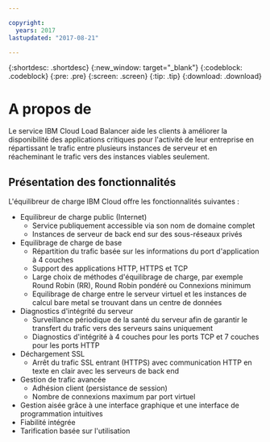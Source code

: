 ```yaml
---

copyright:
  years: 2017
lastupdated: "2017-08-21"

---
```


{:shortdesc: .shortdesc}
{:new_window: target="_blank"}
{:codeblock: .codeblock}
{:pre: .pre}
{:screen: .screen}
{:tip: .tip}
{:download: .download}

# A propos de

Le service IBM Cloud Load Balancer aide les clients à améliorer la disponibilité des applications critiques pour l'activité de leur entreprise en répartissant le trafic entre plusieurs instances de serveur et en réacheminant le trafic vers des instances viables seulement.

## Présentation des fonctionnalités
L'équilibreur de charge IBM Cloud offre les fonctionnalités suivantes :

* Equilibreur de charge public (Internet)
	* Service publiquement accessible via son nom de domaine complet
	* Instances de serveur de back end sur des sous-réseaux privés
* Equilibrage de charge de base
	* Répartition du trafic basée sur les informations du port d'application à 4 couches
	* Support des applications HTTP, HTTPS et TCP 
	* Large choix de méthodes d'équilibrage de charge, par exemple Round Robin (RR), Round Robin pondéré ou Connexions minimum
	* Equilibrage de charge entre le serveur virtuel et les instances de calcul bare metal se trouvant dans un centre de données
* Diagnostics d'intégrité du serveur
	* Surveillance périodique de la santé du serveur afin de garantir le transfert du trafic vers des serveurs sains uniquement 
	* Diagnostics d'intégrité à 4 couches pour les ports TCP et 7 couches pour les ports HTTP 
* Déchargement SSL
	* Arrêt du trafic SSL entrant (HTTPS) avec communication HTTP en texte en clair avec les serveurs de back end
* Gestion de trafic avancée
	* Adhésion client (persistance de session)
	* Nombre de connexions maximum par port virtuel
* Gestion aisée grâce à une interface graphique et une interface de programmation intuitives
* Fiabilité intégrée 
* Tarification basée sur l'utilisation 
